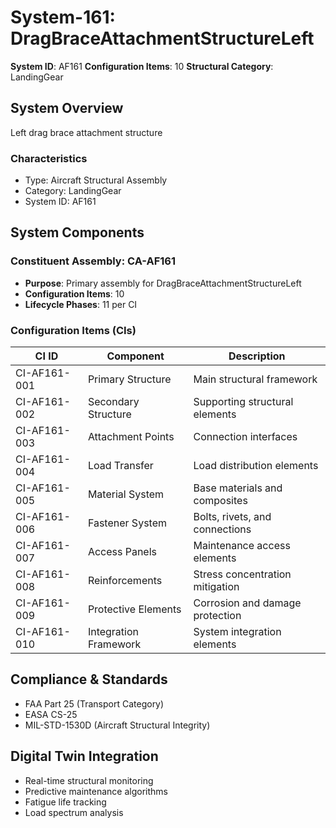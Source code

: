 # System-161: DragBraceAttachmentStructureLeft

**System ID**: AF161
**Configuration Items**: 10
**Structural Category**: LandingGear

## System Overview

Left drag brace attachment structure

### Characteristics
- Type: Aircraft Structural Assembly
- Category: LandingGear
- System ID: AF161

## System Components

### Constituent Assembly: CA-AF161
- **Purpose**: Primary assembly for DragBraceAttachmentStructureLeft
- **Configuration Items**: 10
- **Lifecycle Phases**: 11 per CI

### Configuration Items (CIs)

| CI ID | Component | Description |
|-------|-----------|-------------|
| CI-AF161-001 | Primary Structure | Main structural framework |
| CI-AF161-002 | Secondary Structure | Supporting structural elements |
| CI-AF161-003 | Attachment Points | Connection interfaces |
| CI-AF161-004 | Load Transfer | Load distribution elements |
| CI-AF161-005 | Material System | Base materials and composites |
| CI-AF161-006 | Fastener System | Bolts, rivets, and connections |
| CI-AF161-007 | Access Panels | Maintenance access elements |
| CI-AF161-008 | Reinforcements | Stress concentration mitigation |
| CI-AF161-009 | Protective Elements | Corrosion and damage protection |
| CI-AF161-010 | Integration Framework | System integration elements |

## Compliance & Standards
- FAA Part 25 (Transport Category)
- EASA CS-25
- MIL-STD-1530D (Aircraft Structural Integrity)

## Digital Twin Integration
- Real-time structural monitoring
- Predictive maintenance algorithms
- Fatigue life tracking
- Load spectrum analysis
